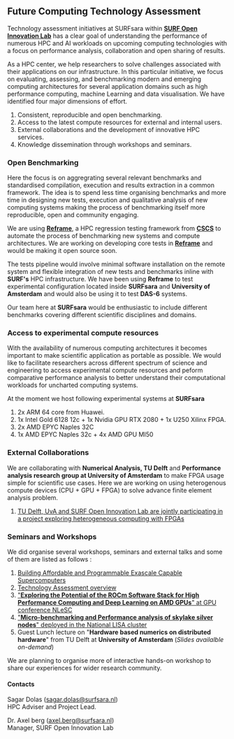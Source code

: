## Future Computing Technology Assessment

Technology assessment initiatives at SURFsara within [**SURF Open Innovation Lab**](https://www.surf.nl/en/the-surf-cooperative/surf-open-innovation-lab) has a clear goal of understanding the performance of numerous HPC and AI workloads on upcoming computing technologies with a focus on performance analysis, collaboration and open sharing of results. 

As a HPC center, we help researchers to solve challenges associated with their applications on our infrastructure. In this particular initiative, we focus on evaluating, assessing, and benchmarking modern and emerging computing architectures for several application domains such as high performance computing, machine Learning and data visualisation. We have identified four major dimensions of effort. 

1. Consistent, reproducible and open benchmarking.
2. Access to the latest compute resources for external and internal users.  
3. External collaborations and the development of innovative HPC services.
3. Knowledge dissemination through workshops and seminars. 


### Open Benchmarking

Here the focus is on aggregrating several relevant benchmarks and standardised compilation, execution and results extraction in a common framework. The idea is to spend less time organising benchmarks and more time in designing new tests, execution and qualitative analysis of new computing systems making the process of benchmarking itself more reproducible, open and community engaging.
	
We are using [**Reframe**](https://github.com/eth-cscs/reframe), a HPC regression testing framework from [**CSCS**](https://www.cscs.ch) to automate the process of benchmarking new systems and compute architectures. We are working on developing core tests in [**Reframe**](https://github.com/eth-cscs/reframe) and would be making it open source soon. 

The tests pipeline would involve minimal software installation on the remote system and flexible integration of new tests and benchmarks inline with **SURF's** HPC infrastructure. We have been using **Reframe** to test experimental configuration located inside **SURFsara** and **University of Amsterdam** and would also be using it to test **DAS-6** systems. 

Our team here at **SURFsara** would be enthusiastic to include different benchmarks covering different scientific disciplines and domains. 
	
<Diagram to explain>

### Access to experimental compute resources

With the availability of numerous computing architectures it becomes important to make scientific application as portable as possible. We would like to facilitate researchers across different spectrum of science and engineering to access experimental compute resources and peform comparative performance analysis to better understand their computational workloads for uncharted computing systems. 

At the moment we host following experimental systems at **SURFsara**

1. 2x ARM 64 core from Huawei. 
2. 1x Intel Gold 6128 12c + 1x Nvidia GPU RTX 2080 + 1x U250 Xilinx FPGA. 
3. 2x AMD EPYC Naples 32C
4. 1x AMD EPYC Naples 32c + 4x AMD GPU MI50

### External Collaborations

We are collaborating with **Numerical Analysis, TU Delft** and **Performance analysis research group at University of Amsterdam** to make FPGA usage simple for scientific use cases. Here we are working on using heterogenous compute devices (CPU + GPU + FPGA) to solve advance finite element analysis problem. 

1. [TU Delft, UvA and SURF Open Innovation Lab are  jointly participating in a project exploring heterogeneous computing with FPGAs](https://1drv.ms/w/s!AucV7tPswoDXkGstvW4GxLY-ngwr)

### Seminars and Workshops

We did organise several workshops, seminars and external talks and some of them are listed as follows : 

1. [Building Affordable and Programmable Exascale Capable Supercomputers](https://www.linkedin.com/pulse/building-affordable-programmable-exascale-capable-sagar-dolas/)
2. [Technology Assessment overview](https://www.youtube.com/watch?v=nR4Z0TsROZc&feature=youtu.be)
3. ["**Exploring the Potential of the ROCm Software Stack for High Performance Computing and Deep Learning on AMD GPUs**" at GPU conference NLeSC](http://fmttools.ewi.utwente.nl/NIRICT_GPGPU/events.html)
4. ["**Micro-benchmarking and Performance analysis of skylake silver nodes**" deployed in the National LISA cluster](https://docs.google.com/presentation/d/1VbI8bHLwITwqDSOA1URfMHn7kZw2Gx94hg4UnSVIYPE/edit?usp=sharing)
5. Guest Lunch lecture on "**Hardware based numerics on distributed hardware**" from TU Delft at **University of Amsterdam** (*Slides availalble on-demand*)

We are planning to organise more of interactive hands-on workshop to share our experiences for wider research community.

#### Contacts 

Sagar Dolas (sagar.dolas@surfsara.nl) \
HPC Adviser and Project Lead. 

Dr. Axel berg (axel.berg@surfsara.nl) \
Manager, 
SURF Open Innovation Lab
